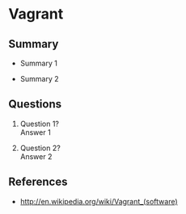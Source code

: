 Vagrant
=======

Summary
-------
* Summary 1

* Summary 2

Questions
---------
1. Question 1?  
Answer 1

2. Question 2?  
Answer 2

References
----------
* http://en.wikipedia.org/wiki/Vagrant_(software)